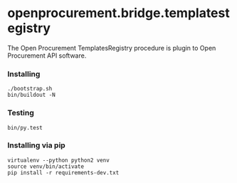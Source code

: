 openprocurement.bridge.templatestegistry
=========================================

The Open Procurement TemplatesRegistry procedure is plugin to Open Procurement API software.

### Installing
```
./bootstrap.sh
bin/buildout -N
```

### Testing
```
bin/py.test
```

### Installing via pip
```
virtualenv --python python2 venv
source venv/bin/activate
pip install -r requirements-dev.txt
```
